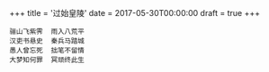 +++
title = '过始皇陵'
date = 2017-05-30T00:00:00
draft = true
+++

```text
骊山飞紫霁  雨入八荒平
汉吏书悬史  秦兵马踏城
愚人曾忘死  拙笔不留情
大梦知何罪  冥顽终此生
```
